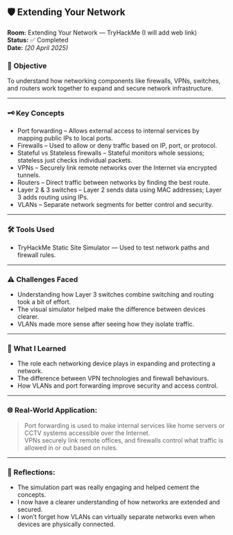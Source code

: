 ## 🛡️ Extending Your Network

**Room:** Extending Your Network — TryHackMe (I will add web link)  
**Status:** ✅ Completed  
**Date:** *(20 April 2025)*  

### 🎯 Objective  
To understand how networking components like firewalls, VPNs, switches, and routers work together to expand and secure network infrastructure.

---

### 🗝️ Key Concepts  
- Port forwarding – Allows external access to internal services by mapping public IPs to local ports.  
- Firewalls – Used to allow or deny traffic based on IP, port, or protocol.  
- Stateful vs Stateless firewalls – Stateful monitors whole sessions; stateless just checks individual packets.  
- VPNs – Securely link remote networks over the Internet via encrypted tunnels.  
- Routers – Direct traffic between networks by finding the best route.  
- Layer 2 & 3 switches – Layer 2 sends data using MAC addresses; Layer 3 adds routing using IPs.  
- VLANs – Separate network segments for better control and security.

---

### 🛠️ Tools Used  
- TryHackMe Static Site Simulator — Used to test network paths and firewall rules.  

---

### ⚠️ Challenges Faced  
- Understanding how Layer 3 switches combine switching and routing took a bit of effort.  
- The visual simulator helped make the difference between devices clearer.  
- VLANs made more sense after seeing how they isolate traffic.

---

### 🧠 What I Learned  
- The role each networking device plays in expanding and protecting a network.  
- The difference between VPN technologies and firewall behaviours.  
- How VLANs and port forwarding improve security and access control.

---

### 🌐 Real-World Application:  
> Port forwarding is used to make internal services like home servers or CCTV systems accessible over the Internet.  
> VPNs securely link remote offices, and firewalls control what traffic is allowed in or out based on rules.

---

### 💭 Reflections:  
- The simulation part was really engaging and helped cement the concepts.  
- I now have a clearer understanding of how networks are extended and secured.  
- I won’t forget how VLANs can virtually separate networks even when devices are physically connected.
